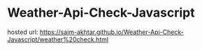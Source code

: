 # Weather-Api-Check-Javascript
hosted url: 
https://saim-akhtar.github.io/Weather-Api-Check-Javascript/weather%20check.html
